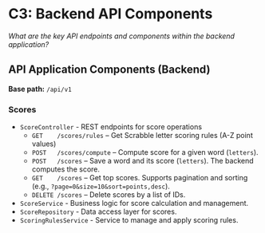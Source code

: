 # C3: Backend API Components

*What are the key API endpoints and components within the backend application?*

## API Application Components (Backend)

**Base path:** `/api/v1`

### Scores
- `ScoreController` - REST endpoints for score operations
  * `GET    /scores/rules` – Get Scrabble letter scoring rules (A-Z point values)
  * `POST   /scores/compute` – Compute score for a given word (`letters`).
  * `POST   /scores` – Save a word and its score (`letters`). The backend computes the score.
  * `GET    /scores` – Get top scores. Supports pagination and sorting (e.g., `?page=0&size=10&sort=points,desc`).
  * `DELETE /scores` – Delete scores by a list of IDs.
- `ScoreService` - Business logic for score calculation and management.
- `ScoreRepository` - Data access layer for scores.
- `ScoringRulesService` - Service to manage and apply scoring rules.
